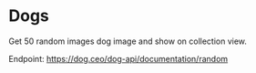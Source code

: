 # Dogs

Get 50 random images dog image and show on collection view.

Endpoint: https://dog.ceo/dog-api/documentation/random

